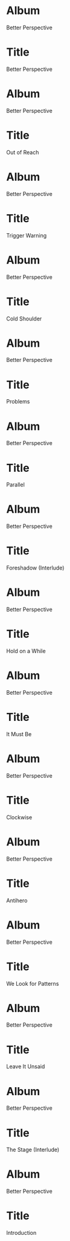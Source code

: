 # Album
Better Perspective

# Title
Better Perspective

# Album
Better Perspective

# Title
Out of Reach

# Album
Better Perspective

# Title
Trigger Warning

# Album
Better Perspective

# Title
Cold Shoulder

# Album
Better Perspective

# Title
Problems

# Album
Better Perspective

# Title
Parallel

# Album
Better Perspective

# Title
Foreshadow \(Interlude\)

# Album
Better Perspective

# Title
Hold on a While

# Album
Better Perspective

# Title
It Must Be

# Album
Better Perspective

# Title
Clockwise

# Album
Better Perspective

# Title
Antihero

# Album
Better Perspective

# Title
We Look for Patterns

# Album
Better Perspective

# Title
Leave It Unsaid

# Album
Better Perspective

# Title
The Stage \(Interlude\)

# Album
Better Perspective

# Title
Introduction

